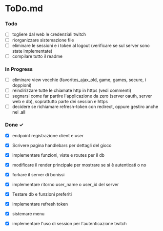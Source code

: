 # ToDo.md

### Todo
- [ ] togliere dal web le credenziali twitch
- [ ] riorganizzare sistemazione file
- [ ] eliminare le sessioni e i token al logout (verificare se sul server sono state implementate)
- [ ] compilare tutto il readme

### In Progress
- [ ] eliminare view vecchie (favorites_ajax_old, game, games, secure, i doppioni)
- [ ] reindirizzare tutte le chiamate http in https (vedi commenti)
- [ ] segnarsi come far partire l'applicazione da zero (server oauth, server web e db), soprattutto parte dei session e https
- [ ] decidere se richiamare refresh-token con redirect, oppure gestiro anche nel .all

### Done ✓
- [x] endpoint registrazione client e user
- [x] Scrivere pagina handlebars per dettagli del gioco
- [x] implementare funzioni, viste e routes per il db
- [x] modificare il render principale per mostrare se si è autenticati o no
- [x] forkare il server di bonissi
- [x] implementare ritorno user_name o user_id del server
- [x] Testare db e funzioni preferiti
- [x] implementare refresh token
- [x] sistemare menu
- [x] implementare l'uso di session per l'autenticazione twitch


